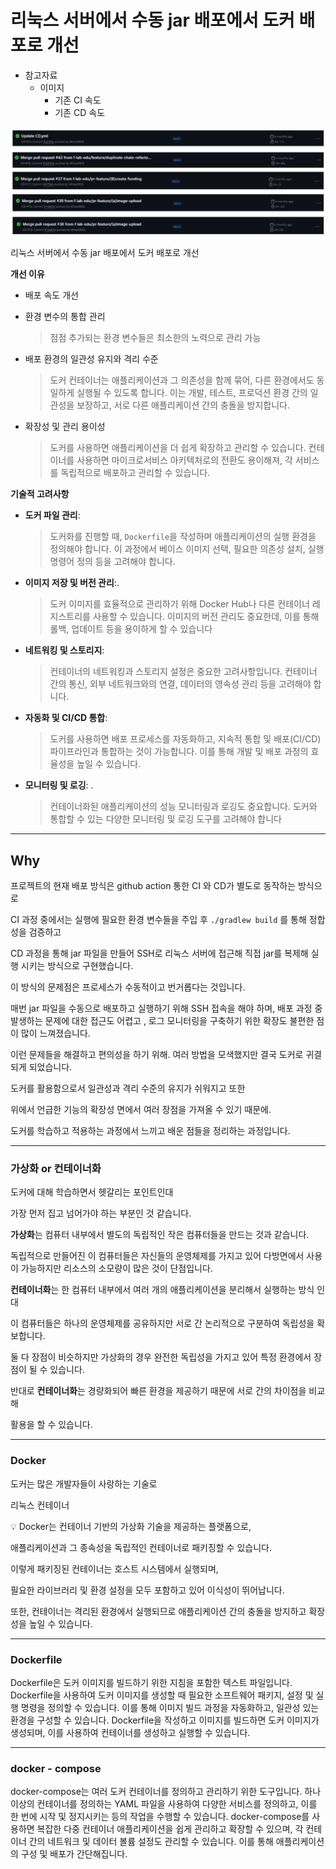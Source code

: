# 리눅스 서버에서 수동 jar 배포에서 도커 배포로 개선

- 참고자료
    - 이미지
        - 기존 CI 속도
        - 기존 CD 속도

![lasted5_cd.png](lasted5_cd.png)

리눅스 서버에서 수동 jar 배포에서 도커 배포로 개선

**개선 이유**

- 배포 속도 개선
- 환경 변수의 통합 관리
  > 점점 추가되는 환경 변수들은 최소한의 노력으로 관리 가능

- 배포 환경의 일관성 유지와 격리 수준
  > 도커 컨테이너는 애플리케이션과 그 의존성을 함께 묶어, 다른 환경에서도 동일하게 실행될 수 있도록 합니다. 이는 개발, 테스트, 프로덕션 환경 간의 일관성을 보장하고, 서로 다른 애플리케이션 간의 충돌을
  방지합니다.

- 확장성 및 관리 용이성
  > 도커를 사용하면 애플리케이션을 더 쉽게 확장하고 관리할 수 있습니다. 컨테이너를 사용하면 마이크로서비스 아키텍처로의 전환도 용이해져, 각 서비스를 독립적으로 배포하고 관리할 수 있습니다.

**기술적 고려사항**

- **도커 파일 관리**:
  > 도커화를 진행할 때, `Dockerfile`을 작성하며 애플리케이션의 실행 환경을 정의해야 합니다. 이 과정에서 베이스 이미지 선택, 필요한 의존성 설치, 실행 명령어 정의 등을 고려해야 합니다.
- **이미지 저장 및 버전 관리**:.
  > 도커 이미지를 효율적으로 관리하기 위해 Docker Hub나 다른 컨테이너 레지스트리를 사용할 수 있습니다. 이미지의 버전 관리도 중요한데, 이를 통해 롤백, 업데이트 등을 용이하게 할 수 있습니다
- **네트워킹 및 스토리지**:
  > 컨테이너의 네트워킹과 스토리지 설정은 중요한 고려사항입니다. 컨테이너 간의 통신, 외부 네트워크와의 연결, 데이터의 영속성 관리 등을 고려해야 합니다.
- **자동화 및 CI/CD 통합**:
  > 도커를 사용하면 배포 프로세스를 자동화하고, 지속적 통합 및 배포(CI/CD) 파이프라인과 통합하는 것이 가능합니다. 이를 통해 개발 및 배포 과정의 효율성을 높일 수 있습니다.
- **모니터링 및 로깅**: .
  >컨테이너화된 애플리케이션의 성능 모니터링과 로깅도 중요합니다. 도커와 통합할 수 있는 다양한 모니터링 및 로깅 도구를 고려해야 합니다

---

## Why

프로젝트의 현재 배포 방식은 github action 통한 CI 와 CD가 별도로 동작하는 방식으로

CI 과정 중에서는 실행에 필요한 환경 변수들을 주입 후 `./gradlew build` 를 통해 정합성을 검증하고

CD 과정을 통해 jar 파일을 만들어 SSH로 리눅스 서버에 접근해 직접 jar를 복제해 실행 시키는 방식으로 구현했습니다.

이 방식의 문제점은 프로세스가 수동적이고 번거롭다는 것입니다.

매번 jar 파일을 수동으로 배포하고 실행하기 위해 SSH 접속을 해야 하며, 배포 과정 중 발생하는 문제에 대한 접근도 어렵고 , 로그 모니터링을 구축하기 위한 확장도 불편한 점이 많이 느껴졌습니다.

이런 문제들을 해결하고 편의성을 하기 위해. 여러 방법을 모색했지만 결국 도커로 귀결되게 되었습니다.

도커를 활용함으로서 일관성과 격리 수준의 유지가 쉬워지고 또한

위에서 언급한 기능의 확장성 면에서 여러 장점을 가져올 수 있기 때문에.

도커를 학습하고 적용하는 과정에서 느끼고 배운 점들을 정리하는 과정입니다.

---

### 가상화  or 컨테이너화

도커에 대해 학습하면서 헷갈리는 포인트인대

가장 먼저 집고 넘어가야 하는 부분인 것 같습니다.

**가상화**는 컴퓨터 내부에서 별도의 독립적인 작은 컴퓨터들을 만드는 것과 같습니다.

독립적으로 만들어진 이 컴퓨터들은 자신들의 운영체제를 가지고 있어 다방면에서 사용이 가능하지만 리소스의 소모량이 많은 것이 단점입니다.

**컨테이너화**는 한 컴퓨터 내부에서 여러 개의 애플리케이션을 분리해서 실행하는 방식 인대

이 컴퓨터들은 하나의 운영체제를 공유하지만 서로 간 논리적으로 구분하여 독립성을 확보합니다.

둘 다 장점이 비슷하지만 가상화의 경우 완전한 독립성을 가지고 있어 특정 환경에서 장점이 될 수 있습니다.

반대로 **컨테이너화**는 경량화되어 빠른 환경을 제공하기 때문에 서로 간의 차이점을 비교해

활용을 할 수 있습니다.

---

### Docker

도커는 많은 개발자들이 사랑하는 기술로 

리눅스 컨테이너 

<aside>
💡 Docker는 컨테이너 기반의 가상화 기술을 제공하는 플랫폼으로,

애플리케이션과 그 종속성을 독립적인 컨테이너로 패키징할 수 있습니다.

이렇게 패키징된 컨테이너는 호스트 시스템에서 실행되며,

필요한 라이브러리 및 환경 설정을 모두 포함하고 있어 이식성이 뛰어납니다.

또한, 컨테이너는 격리된 환경에서 실행되므로 애플리케이션 간의 충돌을 방지하고 확장성을 높일 수 있습니다.

</aside>

---

### Dockerfile

Dockerfile은 도커 이미지를 빌드하기 위한 지침을 포함한 텍스트 파일입니다. Dockerfile을 사용하여 도커 이미지를 생성할 때 필요한 소프트웨어 패키지, 설정 및 실행 명령을 정의할 수 있습니다. 이를
통해 이미지 빌드 과정을 자동화하고, 일관성 있는 환경을 구성할 수 있습니다. Dockerfile을 작성하고 이미지를 빌드하면 도커 이미지가 생성되며, 이를 사용하여 컨테이너를 생성하고 실행할 수 있습니다.

---

### docker - compose

docker-compose는 여러 도커 컨테이너를 정의하고 관리하기 위한 도구입니다. 하나 이상의 컨테이너를 정의하는 YAML 파일을 사용하여 다양한 서비스를 정의하고, 이를 한 번에 시작 및 정지시키는 등의 작업을
수행할 수 있습니다. docker-compose를 사용하면 복잡한 다중 컨테이너 애플리케이션을 쉽게 관리하고 확장할 수 있으며, 각 컨테이너 간의 네트워크 및 데이터 볼륨 설정도 관리할 수 있습니다. 이를 통해
애플리케이션의 구성 및 배포가 간단해집니다.
